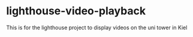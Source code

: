 # lighthouse-video-playback
This is for the lighthouse project to display videos on the uni tower in Kiel
